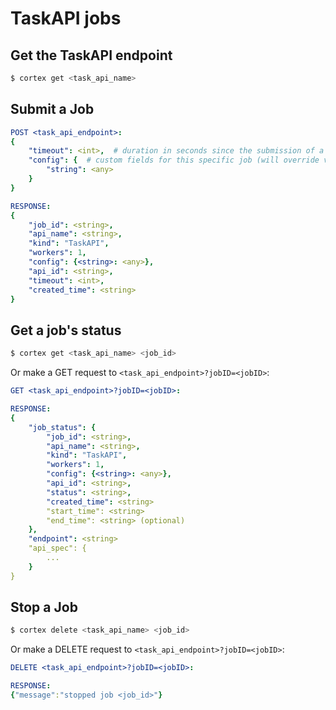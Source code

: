 # TaskAPI jobs

## Get the TaskAPI endpoint

```bash
$ cortex get <task_api_name>
```

## Submit a Job

```yaml
POST <task_api_endpoint>:
{
    "timeout": <int>,  # duration in seconds since the submission of a job before it is terminated (optional)
    "config": {  # custom fields for this specific job (will override values in `config` specified in your api configuration) (optional)
        "string": <any>
    }
}

RESPONSE:
{
    "job_id": <string>,
    "api_name": <string>,
    "kind": "TaskAPI",
    "workers": 1,
    "config": {<string>: <any>},
    "api_id": <string>,
    "timeout": <int>,
    "created_time": <string>
}
```

## Get a job's status

```bash
$ cortex get <task_api_name> <job_id>
```

Or make a GET request to `<task_api_endpoint>?jobID=<jobID>`:

```yaml
GET <task_api_endpoint>?jobID=<jobID>:

RESPONSE:
{
    "job_status": {
        "job_id": <string>,
        "api_name": <string>,
        "kind": "TaskAPI",
        "workers": 1,
        "config": {<string>: <any>},
        "api_id": <string>,
        "status": <string>,
        "created_time": <string>
        "start_time": <string>
        "end_time": <string> (optional)
    },
    "endpoint": <string>
    "api_spec": {
        ...
    }
}
```

## Stop a Job

```bash
$ cortex delete <task_api_name> <job_id>
```

Or make a DELETE request to `<task_api_endpoint>?jobID=<jobID>`:

```yaml
DELETE <task_api_endpoint>?jobID=<jobID>:

RESPONSE:
{"message":"stopped job <job_id>"}
```
